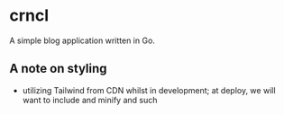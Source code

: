 # crncl

A simple blog application written in Go.

## A note on styling
- utilizing Tailwind from CDN whilst in development; at deploy, we will want to include and minify and such